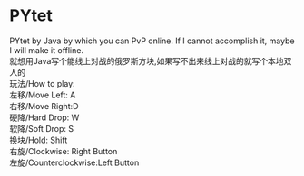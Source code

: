 # PYtet
PYtet by Java by which you can PvP online. If I cannot accomplish it, maybe I will make it offline.   
就想用Java写个能线上对战的俄罗斯方块,如果写不出来线上对战的就写个本地双人的  
玩法/How to play:  
左移/Move Left: A  
右移/Move Right:D  
硬降/Hard Drop: W  
软降/Soft Drop: S  
换块/Hold:      Shift  
右旋/Clockwise: Right Button  
左旋/Counterclockwise:Left Button  
